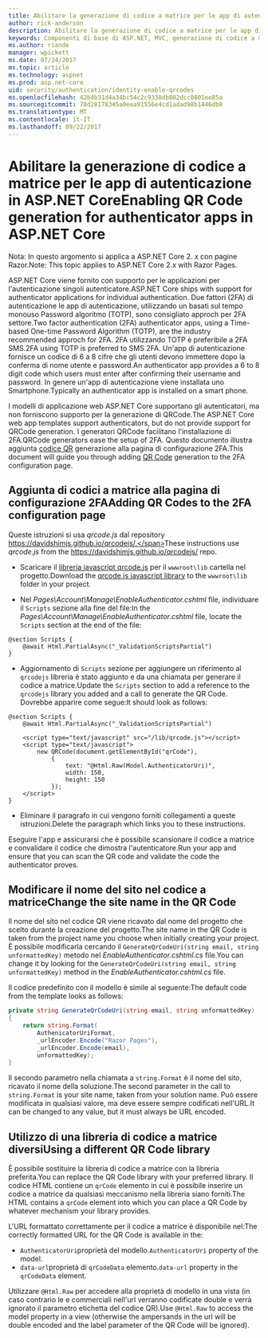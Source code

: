 ```yaml
---
title: Abilitare la generazione di codice a matrice per le app di autenticazione in ASP.NET Core
author: rick-anderson
description: Abilitare la generazione di codice a matrice per le app di autenticazione in ASP.NET Core
keywords: Componenti di base di ASP.NET, MVC, generazione di codice a matrice, l'autenticatore, 2FA
ms.author: riande
manager: wpickett
ms.date: 07/24/2017
ms.topic: article
ms.technology: aspnet
ms.prod: asp.net-core
uid: security/authentication/identity-enable-qrcodes
ms.openlocfilehash: 42b4b31d4a34bc54c2c9338db802dcc0801ee85a
ms.sourcegitcommit: 78d28178345a0eea91556e4cd1adad98b1446db8
ms.translationtype: MT
ms.contentlocale: it-IT
ms.lasthandoff: 09/22/2017
---
```

# <a name="enabling-qr-code-generation-for-authenticator-apps-in-aspnet-core"></a><span data-ttu-id="529d3-104">Abilitare la generazione di codice a matrice per le app di autenticazione in ASP.NET Core</span><span class="sxs-lookup"><span data-stu-id="529d3-104">Enabling QR Code generation for authenticator apps in ASP.NET Core</span></span>

<span data-ttu-id="529d3-105">Nota: In questo argomento si applica a ASP.NET Core 2. x con pagine Razor.</span><span class="sxs-lookup"><span data-stu-id="529d3-105">Note: This topic applies to ASP.NET Core 2.x with Razor Pages.</span></span>

<span data-ttu-id="529d3-106">ASP.NET Core viene fornito con supporto per le applicazioni per l'autenticazione singoli autenticatore.</span><span class="sxs-lookup"><span data-stu-id="529d3-106">ASP.NET Core ships with support for authenticator applications for individual authentication.</span></span> <span data-ttu-id="529d3-107">Due fattori (2FA) di autenticazione le app di autenticazione, utilizzando un basati sul tempo monouso Password algoritmo (TOTP), sono consigliato approch per 2FA settore.</span><span class="sxs-lookup"><span data-stu-id="529d3-107">Two factor authentication (2FA) authenticator apps, using a Time-based One-time Password Algorithm (TOTP), are the industry recommended approch for 2FA.</span></span> <span data-ttu-id="529d3-108">2FA utilizzando TOTP è preferibile a 2FA SMS.</span><span class="sxs-lookup"><span data-stu-id="529d3-108">2FA using TOTP is preferred to SMS 2FA.</span></span> <span data-ttu-id="529d3-109">Un'app di autenticazione fornisce un codice di 6 a 8 cifre che gli utenti devono immettere dopo la conferma di nome utente e password.</span><span class="sxs-lookup"><span data-stu-id="529d3-109">An authenticator app provides a 6 to 8 digit code which users must enter after confirming their username and password.</span></span> <span data-ttu-id="529d3-110">In genere un'app di autenticazione viene installata uno Smartphone.</span><span class="sxs-lookup"><span data-stu-id="529d3-110">Typically an authenticator app is installed on a smart phone.</span></span>

<span data-ttu-id="529d3-111">I modelli di applicazione web ASP.NET Core supportano gli autenticatori, ma non forniscono supporto per la generazione di QRCode.</span><span class="sxs-lookup"><span data-stu-id="529d3-111">The ASP.NET Core web app templates support authenticators, but do not provide support for QRCode generation.</span></span> <span data-ttu-id="529d3-112">I generatori QRCode facilitano l'installazione di 2FA.</span><span class="sxs-lookup"><span data-stu-id="529d3-112">QRCode generators ease the setup of 2FA.</span></span> <span data-ttu-id="529d3-113">Questo documento illustra aggiunta [codice QR](https://wikipedia.org/wiki/QR_code) generazione alla pagina di configurazione 2FA.</span><span class="sxs-lookup"><span data-stu-id="529d3-113">This document will guide you through adding [QR Code](https://wikipedia.org/wiki/QR_code) generation to the 2FA configuration page.</span></span>

## <a name="adding-qr-codes-to-the-2fa-configuration-page"></a><span data-ttu-id="529d3-114">Aggiunta di codici a matrice alla pagina di configurazione 2FA</span><span class="sxs-lookup"><span data-stu-id="529d3-114">Adding QR Codes to the 2FA configuration page</span></span>

<span data-ttu-id="529d3-115">Queste istruzioni si usa *qrcode.js* dal repository https://davidshimjs.github.io/qrcodejs/.</span><span class="sxs-lookup"><span data-stu-id="529d3-115">These instructions use *qrcode.js* from the https://davidshimjs.github.io/qrcodejs/ repo.</span></span>

* <span data-ttu-id="529d3-116">Scaricare il [libreria javascript qrcode.js](https://davidshimjs.github.io/qrcodejs/) per il `wwwroot\lib` cartella nel progetto.</span><span class="sxs-lookup"><span data-stu-id="529d3-116">Download the  [qrcode.js javascript library](https://davidshimjs.github.io/qrcodejs/) to the `wwwroot\lib` folder in your project.</span></span>

* <span data-ttu-id="529d3-117">Nel *Pages\Account\Manage\EnableAuthenticator.cshtml* file, individuare il `Scripts` sezione alla fine del file:</span><span class="sxs-lookup"><span data-stu-id="529d3-117">In the *Pages\Account\Manage\EnableAuthenticator.cshtml* file, locate the `Scripts` section at the end of the file:</span></span>

```cshtml
@section Scripts {
    @await Html.PartialAsync("_ValidationScriptsPartial")
}
```

* <span data-ttu-id="529d3-118">Aggiornamento di `Scripts` sezione per aggiungere un riferimento al `qrcodejs` libreria è stato aggiunto e da una chiamata per generare il codice a matrice.</span><span class="sxs-lookup"><span data-stu-id="529d3-118">Update the `Scripts` section to add a reference to the `qrcodejs` library you added and a call to generate the QR Code.</span></span> <span data-ttu-id="529d3-119">Dovrebbe apparire come segue:</span><span class="sxs-lookup"><span data-stu-id="529d3-119">It should look as follows:</span></span>

```cshtml
@section Scripts {
    @await Html.PartialAsync("_ValidationScriptsPartial")

    <script type="text/javascript" src="/lib/qrcode.js"></script>
    <script type="text/javascript">
        new QRCode(document.getElementById("qrCode"),
            {
                text: "@Html.Raw(Model.AuthenticatorUri)",
                width: 150,
                height: 150
            });
    </script>
}
```

* <span data-ttu-id="529d3-120">Eliminare il paragrafo in cui vengono forniti collegamenti a queste istruzioni.</span><span class="sxs-lookup"><span data-stu-id="529d3-120">Delete the paragraph which links you to these instructions.</span></span>

<span data-ttu-id="529d3-121">Eseguire l'app e assicurarsi che è possibile scansionare il codice a matrice e convalidare il codice che dimostra l'autenticatore.</span><span class="sxs-lookup"><span data-stu-id="529d3-121">Run your app and ensure that you can scan the QR code and validate the code the authenticator proves.</span></span>

## <a name="change-the-site-name-in-the-qr-code"></a><span data-ttu-id="529d3-122">Modificare il nome del sito nel codice a matrice</span><span class="sxs-lookup"><span data-stu-id="529d3-122">Change the site name in the QR Code</span></span>

<span data-ttu-id="529d3-123">Il nome del sito nel codice QR viene ricavato dal nome del progetto che scelto durante la creazione del progetto.</span><span class="sxs-lookup"><span data-stu-id="529d3-123">The site name in the QR Code is taken from the project name you choose when initially creating your project.</span></span> <span data-ttu-id="529d3-124">È possibile modificarla cercando il `GenerateQrCodeUri(string email, string unformattedKey)` metodo nel *EnableAuthenticator.cshtml.cs* file.</span><span class="sxs-lookup"><span data-stu-id="529d3-124">You can change it by looking for the `GenerateQrCodeUri(string email, string unformattedKey)` method in  the *EnableAuthenticator.cshtml.cs* file.</span></span> 

<span data-ttu-id="529d3-125">Il codice predefinito con il modello è simile al seguente:</span><span class="sxs-lookup"><span data-stu-id="529d3-125">The default code from the template looks as follows:</span></span>

```c#
private string GenerateQrCodeUri(string email, string unformattedKey)
{
    return string.Format(
        AuthenicatorUriFormat,
        _urlEncoder.Encode("Razor Pages"),
        _urlEncoder.Encode(email),
        unformattedKey);
}
```

<span data-ttu-id="529d3-126">Il secondo parametro nella chiamata a `string.Format` è il nome del sito, ricavato il nome della soluzione.</span><span class="sxs-lookup"><span data-stu-id="529d3-126">The second parameter in the call to `string.Format` is your site name, taken from your solution name.</span></span> <span data-ttu-id="529d3-127">Può essere modificata in qualsiasi valore, ma deve essere sempre codificati nell'URL.</span><span class="sxs-lookup"><span data-stu-id="529d3-127">It can be changed to any value, but it must always be URL encoded.</span></span>

## <a name="using-a-different-qr-code-library"></a><span data-ttu-id="529d3-128">Utilizzo di una libreria di codice a matrice diversi</span><span class="sxs-lookup"><span data-stu-id="529d3-128">Using a different QR Code library</span></span>

<span data-ttu-id="529d3-129">È possibile sostituire la libreria di codice a matrice con la libreria preferita.</span><span class="sxs-lookup"><span data-stu-id="529d3-129">You can replace the QR Code library with your preferred library.</span></span> <span data-ttu-id="529d3-130">Il codice HTML contiene un `qrCode` elemento in cui è possibile inserire un codice a matrice da qualsiasi meccanismo nella libreria siano forniti.</span><span class="sxs-lookup"><span data-stu-id="529d3-130">The HTML contains a `qrCode` element into which you can place a QR Code by whatever mechanism your library provides.</span></span>

<span data-ttu-id="529d3-131">L'URL formattato correttamente per il codice a matrice è disponibile nel:</span><span class="sxs-lookup"><span data-stu-id="529d3-131">The correctly formatted URL for the QR Code is available in the:</span></span>

* <span data-ttu-id="529d3-132">`AuthenticatorUri`proprietà del modello.</span><span class="sxs-lookup"><span data-stu-id="529d3-132">`AuthenticatorUri` property of the model.</span></span>
* <span data-ttu-id="529d3-133">`data-url`proprietà di `qrCodeData` elemento.</span><span class="sxs-lookup"><span data-stu-id="529d3-133">`data-url` property in the `qrCodeData` element.</span></span> 

<span data-ttu-id="529d3-134">Utilizzare `@Html.Raw` per accedere alla proprietà di modello in una vista (in caso contrario le e commerciali nell'url verranno codificate double e verrà ignorato il parametro etichetta del codice QR).</span><span class="sxs-lookup"><span data-stu-id="529d3-134">Use `@Html.Raw` to access the model property in a view (otherwise the ampersands in the url will be double encoded and the label parameter of the QR Code will be ignored).</span></span>
